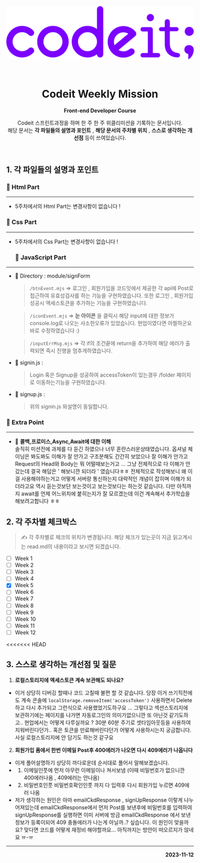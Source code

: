 <img src='./img/README.md/codeit.png'>
<br>
<br>
<br>

<div align="center">
  <h1>Codeit Weekly Mission</h1>
  <p><b>Front-end Developer Course</b></p>
  <p>Codeit 스프린트과정을 하며 한 주 한 주 위클리미션을 기록하는  문서입니다.<br> 해당 문서는 <b>각 파일들의 설명과 포인트</b> , <b>해당 문서의 주차별 위치</b> , <b>스스로 생각하는 개선점</b> 등이 쓰여있습니다. </p>
  <br>
</div>

## 1. 각 파일들의 설명과 포인트

### 🚀 Html Part

<hr>

- 5주차에서의 Html Part는 변경사항이 없습니다 !

### 🚀 Css Part

<hr>

- 5주차에서의 Css Part는 변경사항이 없습니다 !

  ### 🚀 JavaScript Part

<hr>

- 👀 Directory : module/signForm

  > `/btnEvent.mjs` => 로그인 , 회원가입을 코드잇에서 제공한 각 api에 Post로 접근하여 유효성검사를 하는 기능을 구현하였습니다. 또한 로그인 , 회원가입 성공시 엑세스토큰을 추가하는 기능을 구현하였습니다.

  > `/iconEvent.mjs` => **눈 아이콘** 을 클릭시 해당 input에 대한 정보가 console.log로 나오는 사소한오류가 있었습니다. 현업이였다면 아찔하군요 바로 수정하였습니다 :)

  > `/inputErrMsg.mjs` => 각 if의 조건끝에 return을 추가하여 해당 에러가 출력되면 즉시 진행을 멈추게하였습니다.

- 👀 signin.js :

  > Login 혹은 Signup을 성공하여 accessToken이 있는경우 /folder 페이지로 이동하는기능을 구현하였습니다.

- 👀 signup.js :
  > 위의 signin.js 와설명이 동일합니다.

### 🚀 Extra Point

<hr>

- 👀 **콜백,프로미스,Async,Await에 대한 이해**  
  솔직히 미션전에 과제를 다 듣긴 하였으나 너무 혼란스러운상태였습니다. 옵셔널 체이닝은 봐도봐도 이해가 잘 안가고 구조분해도 간간히 보았으나 잘 이해가 안가고 Request의 Head와 Body는 뭐 어떨때보는거고 ... 그냥 전체적으로 다 이해가 안갔는데 결국 해답은 ' 해보니깐 되더라 ' 였습니다ㅎㅎ
  전체적으로 작성해보니 왜 이걸 사용해야하는거고 어떻게 서버랑 통신하는지 대략적인 개념이 잡히며 이해가 되더라고요 역시 듣는것보단 보는것이고 보는것보다는 하는것 같습니다. 다만 아직까지 await를 언제 어느위치에 붙히는지가 잘 모르겠는데 이건 계속해서 추가학습을 해보려고합니다 ㅎㅎ

## 2. 각 주차별 체크박스

> ✍️ 각 주차별로 체크의 위치가 변경됩니다. 해당 체크가 있는곳이 지금 읽고계시는 read.md의 내용이라고 보시면 되겠습니다.

- [ ] Week 1
- [ ] Week 2
- [ ] Week 3
- [ ] Week 4
- [x] Week 5
- [ ] Week 6
- [ ] Week 7
- [ ] Week 8
- [ ] Week 9
- [ ] Week 10
- [ ] Week 11
- [ ] Week 12

<<<<<<< HEAD

## 3. 스스로 생각하는 개선점 및 질문

1. **로컬스토리지에 엑세스토큰 계속 보관해도 되나요?**

- 이거 상당히 디버깅 할때나 코드 고칠때 불편 할 것 같습니다. 당장 이거 쓰기직전에도 계속 콘솔에 `localStorage.removeItem('accessToken')` 사용하면서 Delete하고 다시 추가되고 그런식으로 사용했었기도하구요 ... 그렇다고 섹션스토리지에 보관하기에는 페이지를 나가면 자동로그인의 의미가없으니깐 또 아닌것 같기도하고.. 현업에서는 어떻게 다루실까요 ? 30분 60분 주기로 셋타임아웃등을 사용하여 지워버린다던가.. 혹은 토큰을 만료해버린다던가 어떻게 사용하시는지 궁금합니다. 사실 로컬스토리지에 안 담기도 하는것 같구요

2. **회원가입 폼에서 한번 이메일 Post후 400에러가 나오면 다시 409에러가 나옵니다**

- 이게 풀어설명하기 상당히 까다로운데 순서대로 풀어서 말해보겠습니다.
- 1. 이메일인풋에 먼저 아무런 이메일이나 쳐서보냄 (이때 비밀번호가 없으니깐 400에러나옴 , 409에러는 안나옴)
- 2. 비밀번호인풋 비밀번호확인인풋 까지 다 입력후 다시 회원가입 누르면 409에러 나옴
- 저가 생각하는 원인은 아마 emailCkdResponse , signUpResponse 이렇게 나누어져있는데 emailCkdResponse에서 먼저 Post를 보낸후에 비밀번호를 입력하여 signUpResponse를 실행하면 이미 서버에 방금 emailCkdResponse 에서 보낸 정보가 등록이되어 409 충돌에러가 나는게 아닐까..? 싶습니다. 이 원인이 맞을까요? 맞다면 코드를 어떻게 재정비 해야할까요... 아직까지는 방안이 떠오르지가 않네요 ㅠ-ㅠ

<hr>
<p style="text-align: right;"><b>2023-11-12</b></p>
